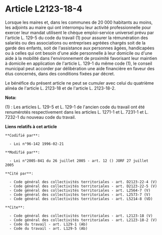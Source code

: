 # Article L2123-18-4

Lorsque les maires et, dans les communes de 20 000 habitants au moins, les adjoints au maire qui ont interrompu leur activité
professionnelle pour exercer leur mandat utilisent le chèque emploi-service universel prévu par l'article L. 129-5 du code du
travail (1) pour assurer la rémunération des salariés ou des associations ou entreprises agréées chargés soit de la garde des
enfants, soit de l'assistance aux personnes âgées, handicapées ou à celles qui ont besoin d'une aide personnelle à leur
domicile ou d'une aide à la mobilité dans l'environnement de proximité favorisant leur maintien à domicile en application de
l'article L. 129-1 du même code (1), le conseil municipal peut accorder par délibération une aide financière en faveur des
élus concernés, dans des conditions fixées par décret. 

Le bénéfice du présent article ne peut se cumuler avec celui du quatrième alinéa de l'article L. 2123-18 et de l'article L.
2123-18-2.

**Nota:**

(1) :  Les articles L. 129-5 et L. 129-1 de l'ancien code du travail ont été renumérotés respectivement dans les articles L.
1271-1 et L. 7231-1 et L. 7232-1 du nouveau code du travail.

**Liens relatifs à cet article**

	**Codifié par**:

	  - Loi n°96-142 1996-02-21

	**Modifié par**:

	  - Loi n°2005-841 du 26 juillet 2005 - art. 12 () JORF 27 juillet 2005

	**Cité par**:

	  - Code général des collectivités territoriales - art. D2123-22-4 (V)
	  - Code général des collectivités territoriales - art. D2123-22-5 (V)
	  - Code général des collectivités territoriales - art. L2564-7 (V)
	  - Code général des collectivités territoriales - art. L2573-7 (V)
	  - Code général des collectivités territoriales - art. L5214-8 (VD)

	**Cite**:

	  - Code général des collectivités territoriales - art. L2123-18 (V)
	  - Code général des collectivités territoriales - art. L2123-18-2 (V)
	  - Code du travail - art. L129-1 (Ab)
	  - Code du travail - art. L129-5 (Ab)
